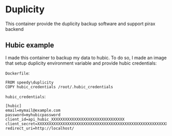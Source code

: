 # Duplicity

This container provide the duplicity backup software and support pirax backend

## Hubic example

I made this container to backup my data to hubic.
To do so, I made an image that setup duplicity environment variable and provide hubic credentials:

`Dockerfile`:
```
FROM speedy\duplicity
COPY hubic_credentials /root/.hubic_credentials
```

`hubic_credentials`:
```
[hubic]
email=mymail@example.com
password=myhubicpassword
client_id=api_hubic_XXXXXXXXXXXXXXXXXXXXXXXXXXXXXXXX
client_secret=XXXXXXXXXXXXXXXXXXXXXXXXXXXXXXXXXXXXXXXXXXXXXXXXXXXXXXXXXXXXXXXX
redirect_uri=http://localhost/
```
